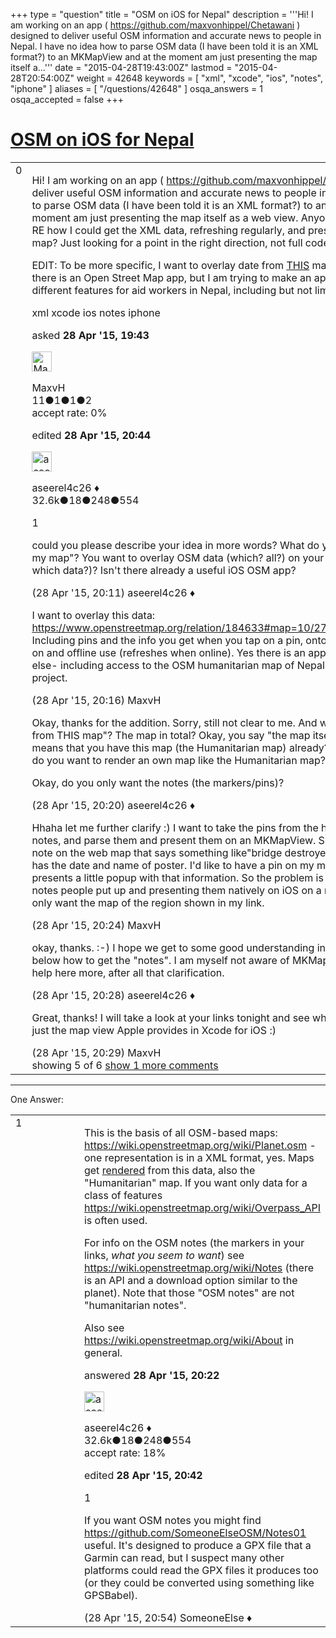 +++
type = "question"
title = "OSM on iOS for Nepal"
description = '''Hi! I am working on an app ( https://github.com/maxvonhippel/Chetawani ) designed to deliver useful OSM information and accurate news to people in Nepal. I have no idea how to parse OSM data (I have been told it is an XML format?) to an MKMapView and at the moment am just presenting the map itself a...'''
date = "2015-04-28T19:43:00Z"
lastmod = "2015-04-28T20:54:00Z"
weight = 42648
keywords = [ "xml", "xcode", "ios", "notes", "iphone" ]
aliases = [ "/questions/42648" ]
osqa_answers = 1
osqa_accepted = false
+++

<div class="headNormal">

# [OSM on iOS for Nepal](/questions/42648/osm-on-ios-for-nepal)

</div>

<div id="main-body">

<div id="askform">

<table id="question-table" style="width:100%;">
<colgroup>
<col style="width: 50%" />
<col style="width: 50%" />
</colgroup>
<tbody>
<tr>
<td style="width: 30px; vertical-align: top"><div class="vote-buttons">
<span id="post-42648-upvote" class="ajax-command post-vote up" rel="nofollow" title="I like this post (click again to cancel)"> </span>
<div id="post-42648-score" class="post-score" title="current number of votes">
0
</div>
<span id="post-42648-downvote" class="ajax-command post-vote down" rel="nofollow" title="I dont like this post (click again to cancel)"> </span> <span id="favorite-mark" class="ajax-command favorite-mark" rel="nofollow" title="mark/unmark this question as favorite (click again to cancel)"> </span>
<div id="favorite-count" class="favorite-count">
&#10;</div>
</div></td>
<td><div id="item-right">
<div class="question-body">
<p>Hi! I am working on an app ( <a href="https://github.com/maxvonhippel/Chetawani">https://github.com/maxvonhippel/Chetawani</a> ) designed to deliver useful OSM information and accurate news to people in Nepal. I have no idea how to parse OSM data (I have been told it is an XML format?) to an MKMapView and at the moment am just presenting the map itself as a web view. Anyone have any suggestions RE how I could get the XML data, refreshing regularly, and present it as an overlay on my map? Just looking for a point in the right direction, not full code or anything. Thanks!</p>
<p>EDIT: To be more specific, I want to overlay date from <a href="https://www.openstreetmap.org/relation/184633#map=10/27.7042/85.5581&amp;layers=HN">THIS</a> map onto an MKMapView. Yes there is an Open Street Map app, but I am trying to make an app which has a toolset of different features for aid workers in Nepal, including but not limited to the map.</p>
</div>
<div id="question-tags" class="tags-container tags">
<span class="post-tag tag-link-xml" rel="tag" title="see questions tagged &#39;xml&#39;">xml</span> <span class="post-tag tag-link-xcode" rel="tag" title="see questions tagged &#39;xcode&#39;">xcode</span> <span class="post-tag tag-link-ios" rel="tag" title="see questions tagged &#39;ios&#39;">ios</span> <span class="post-tag tag-link-notes" rel="tag" title="see questions tagged &#39;notes&#39;">notes</span> <span class="post-tag tag-link-iphone" rel="tag" title="see questions tagged &#39;iphone&#39;">iphone</span>
</div>
<div id="question-controls" class="post-controls">
&#10;</div>
<div class="post-update-info-container">
<div class="post-update-info post-update-info-user">
<p>asked <strong>28 Apr '15, 19:43</strong></p>
<img src="https://secure.gravatar.com/avatar/25a5030413189c7d62561085191fe966?s=32&amp;d=identicon&amp;r=g" class="gravatar" width="32" height="32" alt="MaxvH&#39;s gravatar image" />
<p><span>MaxvH</span><br />
<span class="score" title="11 reputation points">11</span><span title="1 badges"><span class="badge1">●</span><span class="badgecount">1</span></span><span title="1 badges"><span class="silver">●</span><span class="badgecount">1</span></span><span title="2 badges"><span class="bronze">●</span><span class="badgecount">2</span></span><br />
<span class="accept_rate" title="Rate of the user&#39;s accepted answers">accept rate:</span> <span title="MaxvH has no accepted answers">0%</span></p>
</div>
<div class="post-update-info post-update-info-edited">
<p><span> edited <strong>28 Apr '15, 20:44</strong> </span></p>
<img src="https://secure.gravatar.com/avatar/66f0dc05b44574e3894be07b0b37cf37?s=32&amp;d=identicon&amp;r=g" class="gravatar" width="32" height="32" alt="aseerel4c26&#39;s gravatar image" />
<p><span>aseerel4c26 ♦</span><br />
<span class="score" title="32615 reputation points"><span>32.6k</span></span><span title="18 badges"><span class="badge1">●</span><span class="badgecount">18</span></span><span title="248 badges"><span class="silver">●</span><span class="badgecount">248</span></span><span title="554 badges"><span class="bronze">●</span><span class="badgecount">554</span></span></p>
</div>
</div>
<div id="comments-container-42648" class="comments-container">
<span id="42649"></span>
<div id="comment-42649" class="comment">
<div id="post-42649-score" class="comment-score">
1
</div>
<div class="comment-text">
<p>could you please describe your idea in more words? What do you mean with "overlay on my map"? You want to overlay OSM data (which? all?) on your map (which map? based on which data?)? Isn't there already a useful <span>iOS OSM app</span>?</p>
</div>
<div id="comment-42649-info" class="comment-info">
<span class="comment-age">(28 Apr '15, 20:11)</span> <span class="comment-user userinfo">aseerel4c26 ♦</span>
</div>
</div>
<span id="42650"></span>
<div id="comment-42650" class="comment">
<div id="post-42650-score" class="comment-score">
&#10;</div>
<div class="comment-text">
<p>I want to overlay this data: <a href="https://www.openstreetmap.org/relation/184633#map=10/27.7042/85.5581&amp;layers=HN">https://www.openstreetmap.org/relation/184633#map=10/27.7042/85.5581&amp;layers=HN</a> Including pins and the info you get when you tap on a pin, onto an MKMapView for iOS for on and offline use (refreshes when online). Yes there is an app but I am making something else- including access to the OSM humanitarian map of Nepal is just a feature of my project.</p>
</div>
<div id="comment-42650-info" class="comment-info">
<span class="comment-age">(28 Apr '15, 20:16)</span> <span class="comment-user userinfo">MaxvH</span>
</div>
</div>
<span id="42651"></span>
<div id="comment-42651" class="comment">
<div id="post-42651-score" class="comment-score">
&#10;</div>
<div class="comment-text">
<p>Okay, thanks for the addition. Sorry, still not clear to me. And what do you mean by "date from THIS map"? The map in total? Okay, you say "the map itself as a web view", which means that you have this map (the Humanitarian map) already? But, what else? Offline? Or do you want to render an own map like the Humanitarian map?</p>
<p>Okay, do you only want the notes (the markers/pins)?</p>
</div>
<div id="comment-42651-info" class="comment-info">
<span class="comment-age">(28 Apr '15, 20:20)</span> <span class="comment-user userinfo">aseerel4c26 ♦</span>
</div>
</div>
<span id="42653"></span>
<div id="comment-42653" class="comment">
<div id="post-42653-score" class="comment-score">
&#10;</div>
<div class="comment-text">
<p>Hhaha let me further clarify :) I want to take the pins from the humanitarian map, with their notes, and parse them and present them on an MKMapView. So for example, there is a note on the web map that says something like"bridge destroyed, under construction" and has the date and name of poster. I'd like to have a pin on my map that, when tapped, presents a little popup with that information. So the problem is parsing the humanitarian notes people put up and presenting them natively on iOS on a map view. Also to be clear I only want the map of the region shown in my link.</p>
</div>
<div id="comment-42653-info" class="comment-info">
<span class="comment-age">(28 Apr '15, 20:24)</span> <span class="comment-user userinfo">MaxvH</span>
</div>
</div>
<span id="42654"></span>
<div id="comment-42654" class="comment">
<div id="post-42654-score" class="comment-score">
&#10;</div>
<div class="comment-text">
<p>okay, thanks. :-) I hope we get to some good understanding in the end. See my answer below how to get the "notes". I am myself not aware of MKMapView, maybe others can help here more, after all that clarification.</p>
</div>
<div id="comment-42654-info" class="comment-info">
<span class="comment-age">(28 Apr '15, 20:28)</span> <span class="comment-user userinfo">aseerel4c26 ♦</span>
</div>
</div>
<span id="42655"></span>
<div id="comment-42655" class="comment not_top_scorer">
<div id="post-42655-score" class="comment-score">
&#10;</div>
<div class="comment-text">
<p>Great, thanks! I will take a look at your links tonight and see what I can do. MKMapView is just the map view Apple provides in Xcode for iOS :)</p>
</div>
<div id="comment-42655-info" class="comment-info">
<span class="comment-age">(28 Apr '15, 20:29)</span> <span class="comment-user userinfo">MaxvH</span>
</div>
</div>
</div>
<div id="comment-tools-42648" class="comment-tools">
<span class="comments-showing"> showing 5 of 6 </span> <a href="#" class="show-all-comments-link">show 1 more comments</a>
</div>
<div class="clear">
&#10;</div>
<div id="comment-42648-form-container" class="comment-form-container">
&#10;</div>
<div class="clear">
&#10;</div>
</div></td>
</tr>
</tbody>
</table>

------------------------------------------------------------------------

<div class="tabBar">

<span id="sort-top"></span>

<div class="headQuestions">

One Answer:

</div>

</div>

<span id="42652"></span>

<div id="answer-container-42652" class="answer">

<table style="width:100%;">
<colgroup>
<col style="width: 50%" />
<col style="width: 50%" />
</colgroup>
<tbody>
<tr>
<td style="width: 30px; vertical-align: top"><div class="vote-buttons">
<span id="post-42652-upvote" class="ajax-command post-vote up" rel="nofollow" title="I like this post (click again to cancel)"> </span>
<div id="post-42652-score" class="post-score" title="current number of votes">
1
</div>
<span id="post-42652-downvote" class="ajax-command post-vote down" rel="nofollow" title="I dont like this post (click again to cancel)"> </span>
</div></td>
<td><div class="item-right">
<div class="answer-body">
<p>This is the basis of all OSM-based maps: <a href="https://wiki.openstreetmap.org/wiki/Planet.osm">https://wiki.openstreetmap.org/wiki/Planet.osm</a> - one representation is in a XML format, yes. Maps get <a href="https://wiki.openstreetmap.org/wiki/Rendering">rendered</a> from this data, also the "Humanitarian" map. If you want only data for a class of features <a href="https://wiki.openstreetmap.org/wiki/Overpass_API">https://wiki.openstreetmap.org/wiki/Overpass_API</a> is often used.</p>
<p>For info on the OSM notes (the markers in your links, <em>what you seem to want</em>) see <a href="https://wiki.openstreetmap.org/wiki/Notes">https://wiki.openstreetmap.org/wiki/Notes</a> (there is an API and a download option similar to the planet). Note that those "OSM notes" are not "humanitarian notes".</p>
<p>Also see <a href="https://wiki.openstreetmap.org/wiki/About">https://wiki.openstreetmap.org/wiki/About</a> in general.</p>
</div>
<div class="answer-controls post-controls">
&#10;</div>
<div class="post-update-info-container">
<div class="post-update-info post-update-info-user">
<p>answered <strong>28 Apr '15, 20:22</strong></p>
<img src="https://secure.gravatar.com/avatar/66f0dc05b44574e3894be07b0b37cf37?s=32&amp;d=identicon&amp;r=g" class="gravatar" width="32" height="32" alt="aseerel4c26&#39;s gravatar image" />
<p><span>aseerel4c26 ♦</span><br />
<span class="score" title="32615 reputation points"><span>32.6k</span></span><span title="18 badges"><span class="badge1">●</span><span class="badgecount">18</span></span><span title="248 badges"><span class="silver">●</span><span class="badgecount">248</span></span><span title="554 badges"><span class="bronze">●</span><span class="badgecount">554</span></span><br />
<span class="accept_rate" title="Rate of the user&#39;s accepted answers">accept rate:</span> <span title="aseerel4c26 has 169 accepted answers">18%</span></p>
</div>
<div class="post-update-info post-update-info-edited">
<p><span> edited <strong>28 Apr '15, 20:42</strong> </span></p>
</div>
</div>
<div id="comments-container-42652" class="comments-container">
<span id="42656"></span>
<div id="comment-42656" class="comment">
<div id="post-42656-score" class="comment-score">
1
</div>
<div class="comment-text">
<p>If you want OSM notes you might find <a href="https://github.com/SomeoneElseOSM/Notes01">https://github.com/SomeoneElseOSM/Notes01</a> useful. It's designed to produce a GPX file that a Garmin can read, but I suspect many other platforms could read the GPX files it produces too (or they could be converted using something like GPSBabel).</p>
</div>
<div id="comment-42656-info" class="comment-info">
<span class="comment-age">(28 Apr '15, 20:54)</span> <span class="comment-user userinfo">SomeoneElse ♦</span>
</div>
</div>
</div>
<div id="comment-tools-42652" class="comment-tools">
&#10;</div>
<div class="clear">
&#10;</div>
<div id="comment-42652-form-container" class="comment-form-container">
&#10;</div>
<div class="clear">
&#10;</div>
</div></td>
</tr>
</tbody>
</table>

</div>

<div class="paginator-container-left">

</div>

</div>

</div>

